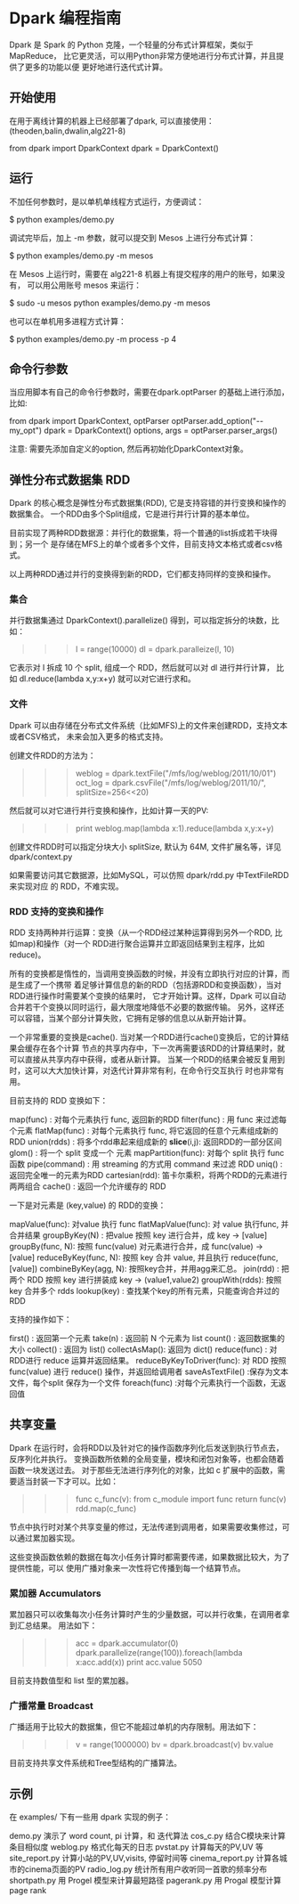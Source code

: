 # Dpark 编程指南

Dpark 是 Spark 的 Python 克隆，一个轻量的分布式计算框架，类似于MapReduce，
比它更灵活，可以用Python非常方便地进行分布式计算，并且提供了更多的功能以便
更好地进行迭代式计算。

## 开始使用
在用于离线计算的机器上已经部署了dpark, 可以直接使用：
(theoden,balin,dwalin,alg221-8)

from dpark import DparkContext
dpark = DparkContext()

## 运行

不加任何参数时，是以单机单线程方式运行，方便调试：

$ python examples/demo.py

调试完毕后，加上 -m 参数，就可以提交到 Mesos 上进行分布式计算：

$ python examples/demo.py -m mesos

在 Mesos 上运行时，需要在 alg221-8 机器上有提交程序的用户的账号，如果没有，
可以用公用账号 mesos 来运行：

$ sudo -u mesos python examples/demo.py -m mesos

也可以在单机用多进程方式计算：

$ python examples/demo.py -m process -p 4

## 命令行参数

当应用脚本有自己的命令行参数时，需要在dpark.optParser 的基础上进行添加，比如:

from dpark import DparkContext, optParser
optParser.add_option("--my_opt")
dpark = DparkContext()
options, args = optParser.parser_args()

注意: 需要先添加自定义的option, 然后再初始化DparkContext对象。

## 弹性分布式数据集 RDD

Dpark 的核心概念是弹性分布式数据集(RDD), 它是支持容错的并行变换和操作的数据集合。
一个RDD由多个Split组成，它是进行并行计算的基本单位。

目前实现了两种RDD数据源：并行化的数据集，将一个普通的list拆成若干块得到；另一个
是存储在MFS上的单个或者多个文件，目前支持文本格式或者csv格式。

以上两种RDD通过并行的变换得到新的RDD，它们都支持同样的变换和操作。

### 集合

并行数据集通过 DparkContext().parallelize() 得到，可以指定拆分的块数，比如：

>>> l = range(10000)
>>> dl = dpark.paralleize(l, 10)

它表示对 l 拆成 10 个 split, 组成一个 RDD，然后就可以对 dl 进行并行计算，
比如 dl.reduce(lambda x,y:x+y) 就可以对它进行求和。

### 文件

Dpark 可以由存储在分布式文件系统（比如MFS)上的文件来创建RDD，支持文本或者CSV格式，
未来会加入更多的格式支持。

创建文件RDD的方法为：

>>> weblog = dpark.textFile("/mfs/log/weblog/2011/10/01")
>>> oct_log = dpark.csvFile("/mfs/log/weblog/2011/10/", splitSize=256<<20)

然后就可以对它进行并行变换和操作，比如计算一天的PV:

>>> print weblog.map(lambda x:1).reduce(lambda x,y:x+y)

创建文件RDD时可以指定分块大小 splitSize, 默认为 64M, 文件扩展名等，详见 dpark/context.py

如果需要访问其它数据源，比如MySQL，可以仿照 dpark/rdd.py 中TextFileRDD 来实现对应
的 RDD，不难实现。


### RDD 支持的变换和操作

RDD 支持两种并行运算：变换（从一个RDD经过某种运算得到另外一个RDD, 比如map)和操作（对一个
RDD进行聚合运算并立即返回结果到主程序，比如reduce)。

所有的变换都是惰性的，当调用变换函数的时候，并没有立即执行对应的计算，而是生成了一个携带
着足够计算信息的新的RDD（包括源RDD和变换函数），当对RDD进行操作时需要某个变换的结果时，
它才开始计算。这样，Dpark 可以自动合并若干个变换以同时运行，最大限度地降低不必要的数据传输。
另外，这样还可以容错，当某个部分计算失败，它拥有足够的信息以从新开始计算。

一个非常重要的变换是cache(). 当对某一个RDD进行cache()变换后，它的计算结果会缓存在各个计算
节点的共享内存中，下一次再需要该RDD的计算结果时，就可以直接从共享内存中获得，或者从新计算。
当某一个RDD的结果会被反复用到时，这可以大大加快计算，对迭代计算非常有利，在命令行交互执行
时也非常有用。

目前支持的 RDD 变换如下：

map(func)     : 对每个元素执行 func, 返回新的RDD
filter(func)  : 用 func 来过滤每个元素
flatMap(func) : 对每个元素执行 func, 将它返回的任意个元素组成新的RDD
union(rdds)   : 将多个rdd串起来组成新的
__slice__(i,j): 返回RDD的一部分区间
glom()        : 将一个 split 变成一个 元素
mapPartition(func): 对每个 split 执行 func 函数
pipe(command) : 用 streaming 的方式用 command 来过滤 RDD
uniq()        : 返回完全唯一的元素为RDD
cartesian(rdd): 笛卡尔乘积，将两个RDD的元素进行两两组合
cache()       : 返回一个允许缓存的 RDD

一下是对元素是 (key,value) 的 RDD的变换：

mapValue(func): 对value 执行 func
flatMapValue(func): 对 value 执行func, 并合并结果
groupByKey(N) : 把value 按照 key 进行合并，成 key -> [value]
groupBy(func, N): 按照 func(value) 对元素进行合并，成 func(value) -> [value] 
reduceByKey(func, N): 按照 key 合并 value, 并且执行 reduce(func, [value])
combineByKey(agg, N): 按照key合并，并用agg来汇总。
join(rdd)     : 把两个 RDD 按照 key 进行拼装成 key -> (value1,value2)
groupWith(rdds): 按照 key 合并多个 rdds
lookup(key)   : 查找某个key的所有元素，只能查询合并过的RDD

支持的操作如下：

first()       : 返回第一个元素
take(n)       : 返回前 N 个元素为 list
count()       : 返回数据集的大小
collect()     : 返回为 list()
collectAsMap(): 返回为 dict()
reduce(func)  : 对RDD进行 reduce 运算并返回结果。
reduceByKeyToDriver(func): 对 RDD 按照 func(value) 进行 reduce() 操作，并返回给调用者
saveAsTextFile() :保存为文本文件，每个split 保存为一个文件
foreach(func) :对每个元素执行一个函数，无返回值

## 共享变量

Dpark 在运行时，会将RDD以及针对它的操作函数序列化后发送到执行节点去，反序列化并执行。
变换函数所依赖的全局变量，模块和闭包对象等，也都会随着函数一块发送过去。
对于那些无法进行序列化的对象，比如 c 扩展中的函数，需要适当封装一下才可以。比如：

>>> func c_func(v):
        from c_module import func
        return func(v)
>>> rdd.map(c_func)

节点中执行时对某个共享变量的修过，无法传递到调用者，如果需要收集修过，可以通过累加器实现。

这些变换函数依赖的数据在每次小任务计算时都需要传递，如果数据比较大，为了提供性能，可以
使用广播对象来一次性将它传播到每一个结算节点。

### 累加器 Accumulators

累加器只可以收集每次小任务计算时产生的少量数据，可以并行收集，在调用者拿到汇总结果。
用法如下：

>>> acc = dpark.accumulator(0)
>>> dpark.parallelize(range(100)).foreach(lambda x:acc.add(x))
>>> print acc.value
 5050

目前支持数值型和 list 型的累加器。

### 广播常量 Broadcast

广播适用于比较大的数据集，但它不能超过单机的内存限制。用法如下：

>>> v = range(1000000)
>>> bv = dpark.broadcast(v)
>>> bv.value

目前支持共享文件系统和Tree型结构的广播算法。


## 示例

在 examples/ 下有一些用 dpark 实现的例子：

demo.py    演示了 word count, pi 计算，和 迭代算法
cos_c.py   结合C模块来计算条目相似度
weblog.py  格式化每天的日志
pvstat.py  计算每天的PV,UV 等
site_report.py  计算小站的PV,UV,visits, 停留时间等
cinema_report.py 计算各城市的cinema页面的PV
radio_log.py  统计所有用户收听同一首歌的频率分布
shortpath.py  用 Progel 模型来计算最短路径
pagerank.py   用 Progal 模型计算 page rank



